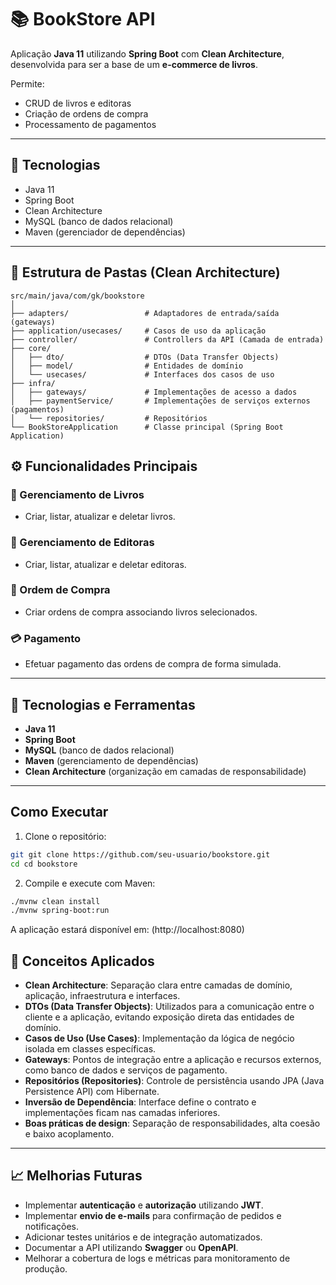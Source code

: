 # 📚 BookStore API

Aplicação **Java 11** utilizando **Spring Boot** com **Clean Architecture**, desenvolvida para ser a base de um **e-commerce de livros**.

Permite:
- CRUD de livros e editoras
- Criação de ordens de compra
- Processamento de pagamentos

---

## 🚀 Tecnologias

- Java 11
- Spring Boot
- Clean Architecture
- MySQL (banco de dados relacional)
- Maven (gerenciador de dependências)

---

## 📂 Estrutura de Pastas (Clean Architecture)


```text
src/main/java/com/gk/bookstore
│
├── adapters/                 # Adaptadores de entrada/saída (gateways)
├── application/usecases/     # Casos de uso da aplicação
├── controller/               # Controllers da API (Camada de entrada)
├── core/
│   ├── dto/                  # DTOs (Data Transfer Objects)
│   ├── model/                # Entidades de domínio
│   └── usecases/             # Interfaces dos casos de uso
├── infra/
│   ├── gateways/             # Implementações de acesso a dados
│   ├── paymentService/       # Implementações de serviços externos (pagamentos)
│   └── repositories/         # Repositórios
└── BookStoreApplication      # Classe principal (Spring Boot Application)

```

## ⚙️ Funcionalidades Principais

### 📖 Gerenciamento de Livros
- Criar, listar, atualizar e deletar livros.

### 🏢 Gerenciamento de Editoras
- Criar, listar, atualizar e deletar editoras.

### 🛒 Ordem de Compra
- Criar ordens de compra associando livros selecionados.

### 💳 Pagamento
- Efetuar pagamento das ordens de compra de forma simulada.

---

## 🚀 Tecnologias e Ferramentas

- **Java 11**
- **Spring Boot**
- **MySQL** (banco de dados relacional)
- **Maven** (gerenciamento de dependências)
- **Clean Architecture** (organização em camadas de responsabilidade)

---

## Como Executar

1. Clone o repositório:

```bash
git git clone https://github.com/seu-usuario/bookstore.git
cd cd bookstore
```
2. Compile e execute com Maven:

```bash
./mvnw clean install
./mvnw spring-boot:run
```

A aplicação estará disponível em:
(http://localhost:8080)

## 🧠 Conceitos Aplicados

- **Clean Architecture**: Separação clara entre camadas de domínio, aplicação, infraestrutura e interfaces.
- **DTOs (Data Transfer Objects)**: Utilizados para a comunicação entre o cliente e a aplicação, evitando exposição direta das entidades de domínio.
- **Casos de Uso (Use Cases)**: Implementação da lógica de negócio isolada em classes específicas.
- **Gateways**: Pontos de integração entre a aplicação e recursos externos, como banco de dados e serviços de pagamento.
- **Repositórios (Repositories)**: Controle de persistência usando JPA (Java Persistence API) com Hibernate.
- **Inversão de Dependência**: Interface define o contrato e implementações ficam nas camadas inferiores.
- **Boas práticas de design**: Separação de responsabilidades, alta coesão e baixo acoplamento.

---

## 📈 Melhorias Futuras

- Implementar **autenticação** e **autorização** utilizando **JWT**.
- Implementar **envio de e-mails** para confirmação de pedidos e notificações.
- Adicionar testes unitários e de integração automatizados.
- Documentar a API utilizando **Swagger** ou **OpenAPI**.
- Melhorar a cobertura de logs e métricas para monitoramento de produção.





